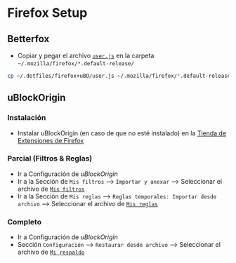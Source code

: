 # Firefox Setup

## Betterfox

- Copiar y pegar el archivo [`user.js`](user.js) en la carpeta `~/.mozilla/firefox/*.default-release/`

```zsh
cp ~/.dotfiles/firefox+uBO/user.js ~/.mozilla/firefox/*.default-release/
```

## uBlockOrigin

### Instalación

- Instalar uBlockOrigin (en caso de que no esté instalado) en la [Tienda de Extensiones de Firefox](https://addons.mozilla.org/es-ES/firefox/addon/ublock-origin/)

### Parcial (Filtros & Reglas)

- Ir a Configuración de _uBlockOrigin_
- Ir a la Sección de `Mis filtros` --> `Importar y anexar` --> Seleccionar el archivo de [`Mis filtros`](MisFiltros.txt)
- Ir a la Sección de `Mis reglas` --> `Reglas temporales: Importar desde archivo` --> Seleccionar el archivo de [`Mis reglas`](MisReglas.txt)

### Completo

- Ir a Configuración de _uBlockOrigin_
- Sección `Configuración` --> `Restaurar desde archivo` --> Seleccionar el archivo de [`Mi respaldo`](MiRespaldo.txt)